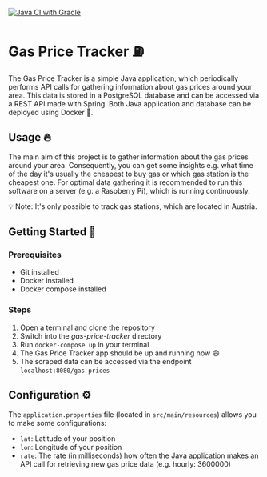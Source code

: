 [![Java CI with Gradle](https://github.com/felix-steiner/gas-price-tracker/actions/workflows/gradle.yml/badge.svg)](https://github.com/felix-steiner/gas-price-tracker/actions/workflows/gradle.yml)
# Gas Price Tracker ⛽
The Gas Price Tracker is a simple Java application, which periodically performs API calls for gathering information about gas prices around your area. This data is stored in a PostgreSQL database and can be accessed via a REST API made with Spring. Both Java application and database can be deployed using Docker 🐳.

## Usage 🔥
The main aim of this project is to gather information about the gas prices around your area. Consequently, you can get some insights e.g. what time of the day it's usually the cheapest to buy gas or which gas station is the cheapest one. For optimal data gathering it is recommended to run this software on a server (e.g. a Raspberry Pi), which is running continuously.

💡 Note: It's only possible to track gas stations, which are located in Austria.

## Getting Started 🚀
### Prerequisites
- Git installed
- Docker installed
- Docker compose installed

### Steps
1. Open a terminal and clone the repository
2. Switch into the _gas-price-tracker_ directory
3. Run `docker-compose up` in your terminal
4. The Gas Price Tracker app should be up and running now 😄
5. The scraped data can be accessed via the endpoint `localhost:8080/gas-prices`

## Configuration ⚙
The `application.properties` file (located in `src/main/resources`) allows you to make some configurations:
- `lat`: Latitude of your position
- `lon`: Longitude of your position
- `rate`: The rate (in milliseconds) how often the Java application makes an API call for retrieving new gas price data (e.g. hourly: 3600000)
